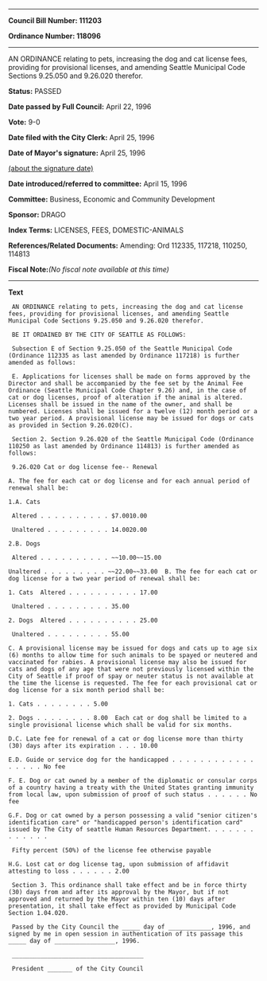 

********

**Council Bill Number: 111203**
   
**Ordinance Number: 118096**
********

 AN ORDINANCE relating to pets, increasing the dog and cat license fees, providing for provisional licenses, and amending Seattle Municipal Code Sections 9.25.050 and 9.26.020 therefor.

**Status:** PASSED
   
**Date passed by Full Council:** April 22, 1996
   
**Vote:** 9-0
   
**Date filed with the City Clerk:** April 25, 1996
   
**Date of Mayor's signature:** April 25, 1996
   
[(about the signature date)](/~public/approvaldate.htm)
   
   
   
**Date introduced/referred to committee:** April 15, 1996
   
**Committee:** Business, Economic and Community Development
   
**Sponsor:** DRAGO
   
   
**Index Terms:** LICENSES, FEES, DOMESTIC-ANIMALS

**References/Related Documents:** Amending: Ord 112335, 117218, 110250, 114813

**Fiscal Note:**_(No fiscal note available at this time)_

********

**Text**
   
```
 AN ORDINANCE relating to pets, increasing the dog and cat license fees, providing for provisional licenses, and amending Seattle Municipal Code Sections 9.25.050 and 9.26.020 therefor.

 BE IT ORDAINED BY THE CITY OF SEATTLE AS FOLLOWS:

 Subsection E of Section 9.25.050 of the Seattle Municipal Code (Ordinance 112335 as last amended by Ordinance 117218) is further amended as follows:

 E. Applications for licenses shall be made on forms approved by the Director and shall be accompanied by the fee set by the Animal Fee Ordinance (Seattle Municipal Code Chapter 9.26) and, in the case of cat or dog licenses, proof of alteration if the animal is altered. Licenses shall be issued in the name of the owner, and shall be numbered. Licenses shall be issued for a twelve (12) month period or a two year period. A provisional license may be issued for dogs or cats as provided in Section 9.26.020(C).

 Section 2. Section 9.26.020 of the Seattle Municipal Code (Ordinance 110250 as last amended by Ordinance 114813) is further amended as follows:

 9.26.020 Cat or dog license fee-- Renewal

A. The fee for each cat or dog license and for each annual period of renewal shall be:

1.A. Cats

 Altered . . . . . . . . . . $7.0010.00

 Unaltered . . . . . . . . . 14.0020.00

2.B. Dogs

 Altered . . . . . . . . . . ~~10.00~~15.00

Unaltered . . . . . . . . . ~~22.00~~33.00  B. The fee for each cat or dog license for a two year period of renewal shall be:

1. Cats  Altered . . . . . . . . . . 17.00

 Unaltered . . . . . . . . . 35.00

2. Dogs  Altered . . . . . . . . . . 25.00

 Unaltered . . . . . . . . . 55.00

C. A provisional license may be issued for dogs and cats up to age six (6) months to allow time for such animals to be spayed or neutered and vaccinated for rabies. A provisional license may also be issued for cats and dogs of any age that were not previously licensed within the City of Seattle if proof of spay or neuter status is not available at the time the license is requested. The fee for each provisional cat or dog license for a six month period shall be:

1. Cats . . . . . . . . 5.00

2. Dogs . . . . . . . . 8.00  Each cat or dog shall be limited to a single provisional license which shall be valid for six months.

D.C. Late fee for renewal of a cat or dog license more than thirty (30) days after its expiration . . . 10.00

E.D. Guide or service dog for the handicapped . . . . . . . . . . . . . . . . . No fee

F. E. Dog or cat owned by a member of the diplomatic or consular corps of a country having a treaty with the United States granting immunity from local law, upon submission of proof of such status . . . . . . No fee

G.F. Dog or cat owned by a person possessing a valid "senior citizen's identification care" or "handicapped person's identification card" issued by The City of seattle Human Resources Department. . . . . . . . . . . . .

 Fifty percent (50%) of the license fee otherwise payable

H.G. Lost cat or dog license tag, upon submission of affidavit attesting to loss . . . . . . 2.00

 Section 3. This ordinance shall take effect and be in force thirty (30) days from and after its approval by the Mayor, but if not approved and returned by the Mayor within ten (10) days after presentation, it shall take effect as provided by Municipal Code Section 1.04.020.

 Passed by the City Council the _____ day of ____________, 1996, and signed by me in open session in authentication of its passage this _____ day of _________________, 1996.

 _____________________________________

 President _______ of the City Council

```
